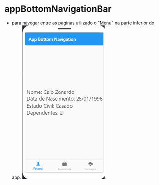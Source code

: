 # appBottomNavigationBar
- para navegar entre as paginas utilizado o "Menu" na parte inferior do app. 
![PRINT!](btnBar.png).
